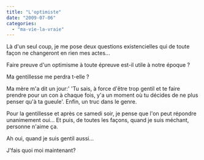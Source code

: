 ```yaml
---
title: "L'optimiste"
date: "2009-07-06"
categories: 
  - "ma-vie-la-vraie"
---
```


Là d'un seul coup, je me pose deux questions existencielles qui de toute façon ne changeront en rien mes actes...

Faire preuve d'un optimisme à toute épreuve est-il utile à notre époque ?

Ma gentillesse me perdra t-elle ?

Ma mère m'a dit un jour:' 'Tu sais, à force d'être trop gentil et te faire prendre pour un con à chaque fois, y'a un moment où tu décides de ne plus penser qu'à ta gueule'. Enfin, un truc dans le genre.

Pour la gentillesse et après ce samedi soir, je pense que l'on peut répondre unanimement oui... Et puis, de toutes les façons, quand je suis méchant, personne n'aime ça.

Ah oui, quand je suis gentil aussi...

J'fais quoi moi maintenant?
